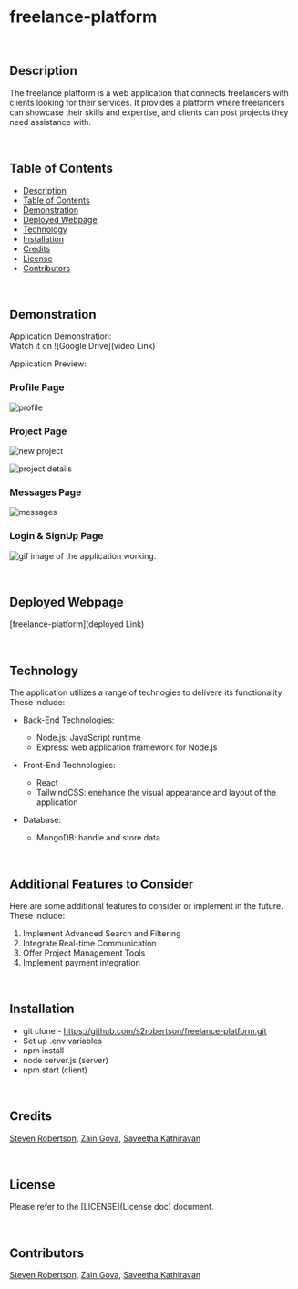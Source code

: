 # freelance-platform

<!-- ![MIT License](https:Image link) -->

<br>

## Description

The freelance platform is a web application that connects freelancers with clients looking for their services. It provides a platform where freelancers can showcase their skills and expertise, and clients can post projects they need assistance with.

<br>

## Table of Contents

- [Description](#description)
- [Table of Contents](#table-of-contents)
- [Demonstration](#demonstration)
- [Deployed Webpage](#deployed-webpage)
- [Technology](#technology)
- [Installation](#installation)
- [Credits](#credits)
- [License](#license)
- [Contributors](#contributors)

<br>

## Demonstration

Application Demonstration:\
Watch it on ![Google Drive](video Link)

Application Preview:

### Profile Page

![profile](./assets/profile.png)

### Project Page

![new project](./assets/newproj.png)

![project details](./assets/projdet.png)

### Messages Page

![messages](./assets/messages.png)

### Login & SignUp Page

![gif image of the application working.](./public/assets/images/)

<br>

## Deployed Webpage

[freelance-platform](deployed Link)

<br>

## Technology

The application utilizes a range of technogies to delivere its functionality. These include:

- Back-End Technologies:

  - Node.js: JavaScript runtime
  - Express: web application framework for Node.js

- Front-End Technologies:

  - React
  - TailwindCSS: enehance the visual appearance and layout of the application

- Database:

  - MongoDB: handle and store data

<br>

## Additional Features to Consider

Here are some additional features to consider or implement in the future. These include:

1. Implement Advanced Search and Filtering
2. Integrate Real-time Communication
3. Offer Project Management Tools
4. Implement payment integration

<br>

## Installation

- git clone - https://github.com/s2robertson/freelance-platform.git
- Set up .env variables
- npm install
- node server.js (server)
- npm start (client)

<br>

## Credits

[Steven Robertson](https://github.com/s2robertson), [Zain Gova](https://github.com/zaingova), [Saveetha Kathiravan](https://github.com/saveetha17)

<br>

## License

Please refer to the [LICENSE](License doc) document.

<br>

## Contributors

[Steven Robertson](https://github.com/s2robertson), [Zain Gova](https://github.com/zaingova), [Saveetha Kathiravan](https://github.com/saveetha17)
